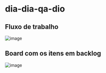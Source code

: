 # dia-dia-qa-dio

## Fluxo de trabalho
![image](https://user-images.githubusercontent.com/119753233/215373381-2301337e-ad2a-46be-ae1b-d90a73e1aeed.png)

## Board com os itens em backlog
![image](https://user-images.githubusercontent.com/119753233/215377533-15cc6d9c-6252-4083-80cc-d8331cafc026.png)
